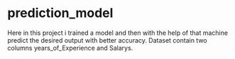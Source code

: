 # prediction_model
Here in this project i trained a model and then with the help of that machine predict the desired output with better accuracy.
Dataset contain two columns years_of_Experience and Salarys.
